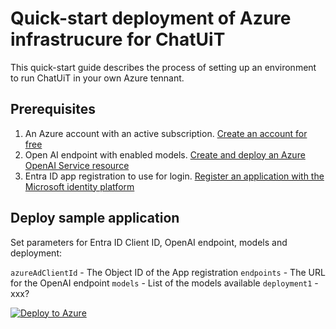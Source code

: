 # Quick-start deployment of Azure infrastrucure for ChatUiT

This quick-start guide describes the process of setting up an environment to run ChatUiT in your own Azure tennant.

## Prerequisites

1. An Azure account with an active subscription. [Create an account for free](https://azure.microsoft.com/free/?ref=microsoft.com&utm_source=microsoft.com&utm_medium=docs&utm_campaign=visualstudio)
2. Open AI endpoint with enabled models. [Create and deploy an Azure OpenAI Service resource](https://learn.microsoft.com/en-us/azure/ai-services/openai/how-to/create-resource?pivots=web-portal)
3. Entra ID app registration to use for login. [Register an application with the Microsoft identity platform](https://learn.microsoft.com/en-us/entra/identity-platform/quickstart-register-app?tabs=certificate)

## Deploy sample application

Set parameters for Entra ID Client ID, OpenAI endpoint, models and deployment:

`azureAdClientId` - The Object ID of the App registration
`endpoints` - The URL for the OpenAI endpoint
`models` - List of the models available
`deployment1` - xxx?

[![Deploy to Azure](https://aka.ms/deploytoazurebutton)](https://portal.azure.com/#create/Microsoft.Template/uri/https%3A%2F%2Fraw.githubusercontent.com%2FUiT-ITA%2FChatUiT2%2Frefs%2Fheads%2Fdemo%2Fazuredeploy.json)

